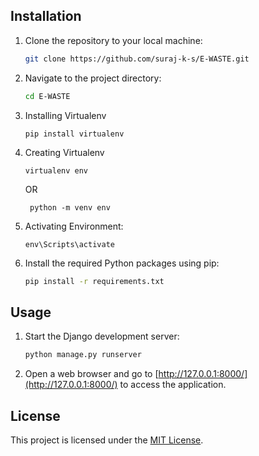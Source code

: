 

## Installation

1. Clone the repository to your local machine:

    ```bash
    git clone https://github.com/suraj-k-s/E-WASTE.git
    ```

2. Navigate to the project directory:

    ```bash
    cd E-WASTE
    ```
    
3. Installing Virtualenv 
    
    ```
    pip install virtualenv
    ```
    
4. Creating Virtualenv
    ```
    virtualenv env
    ```

    OR

   ```
    python -m venv env
    ```
    
5. Activating Environment:
    ```
    env\Scripts\activate
    ```

6. Install the required Python packages using pip:

    ```bash
    pip install -r requirements.txt
    ```

## Usage

1. Start the Django development server:

    ```bash
    python manage.py runserver
    ```

2. Open a web browser and go to [http://127.0.0.1:8000/](http://127.0.0.1:8000/) to access the application.


## License

This project is licensed under the [MIT License](LICENSE).
